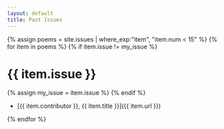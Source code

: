 ```yaml
---
layout: default
title: Past Issues
---
```


{% assign poems = site.issues | where_exp:"item", "item.num < 15" %}
{% for item in poems %}
{% if item.issue != my_issue %}
# {{ item.issue }}
{% assign my_issue = item.issue %}
{% endif %}

-   [{{ item.contributor }}, {{ item.title }}]({{ item.url }})

{% endfor %}
